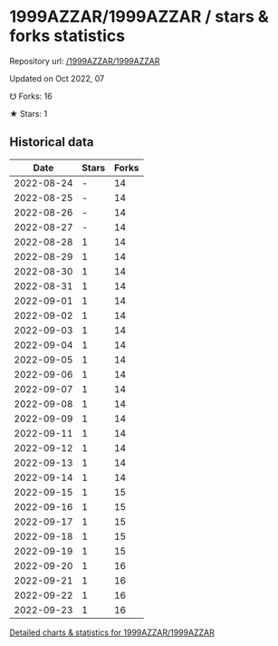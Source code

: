 # 1999AZZAR/1999AZZAR / stars & forks statistics

Repository url: [/1999AZZAR/1999AZZAR](https://github.com/1999AZZAR/1999AZZAR)

Updated on Oct 2022, 07

☋ Forks: 16

★ Stars: 1

## Historical data
| Date | Stars | Forks |
|------|-------|-------|
| 2022-08-24 | - | 14 | 
| 2022-08-25 | - | 14 | 
| 2022-08-26 | - | 14 | 
| 2022-08-27 | - | 14 | 
| 2022-08-28 | 1 | 14 | 
| 2022-08-29 | 1 | 14 | 
| 2022-08-30 | 1 | 14 | 
| 2022-08-31 | 1 | 14 | 
| 2022-09-01 | 1 | 14 | 
| 2022-09-02 | 1 | 14 | 
| 2022-09-03 | 1 | 14 | 
| 2022-09-04 | 1 | 14 | 
| 2022-09-05 | 1 | 14 | 
| 2022-09-06 | 1 | 14 | 
| 2022-09-07 | 1 | 14 | 
| 2022-09-08 | 1 | 14 | 
| 2022-09-09 | 1 | 14 | 
| 2022-09-11 | 1 | 14 | 
| 2022-09-12 | 1 | 14 | 
| 2022-09-13 | 1 | 14 | 
| 2022-09-14 | 1 | 14 | 
| 2022-09-15 | 1 | 15 | 
| 2022-09-16 | 1 | 15 | 
| 2022-09-17 | 1 | 15 | 
| 2022-09-18 | 1 | 15 | 
| 2022-09-19 | 1 | 15 | 
| 2022-09-20 | 1 | 16 | 
| 2022-09-21 | 1 | 16 | 
| 2022-09-22 | 1 | 16 | 
| 2022-09-23 | 1 | 16 | 


[Detailed charts & statistics for 1999AZZAR/1999AZZAR](https://reviewgithub.com/rep/1999AZZAR/1999AZZAR)
